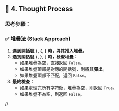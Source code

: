 ## 🧠 **4. Thought Process**

### **思考步驟：**

### ✅ **堆疊法 (Stack Approach)**  
1. **遇到開括號 `(`, `{`, `[` 時，將其推入堆疊。**
2. **遇到關括號 `)`, `}`, `]` 時，檢查堆疊：**
   - 如果堆疊為空，直接返回 `False`。
   - 如果堆疊頂部是對應的開括號，則將其**彈出**。
   - 如果堆疊頂部不匹配，返回 `False`。
3. **最終檢查：**
   - 如果處理完所有字符後，堆疊為空，則返回 `True`。
   - 如果堆疊不為空，則返回 `False`。


//